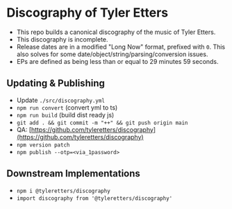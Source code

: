 # Discography of Tyler Etters

- This repo builds a canonical discography of the music of Tyler Etters.
- This discography is incomplete.
- Release dates are in a modified "Long Now" format, prefixed with `0`. This also solves for some date/object/string/parsing/conversion issues.
- EPs are defined as being less than or equal to 29 minutes 59 seconds.

## Updating & Publishing

- Update `./src/discography.yml`
- `npm run convert` (convert yml to ts)
- `npm run build` (build dist ready js)
- `git add . && git commit -m "++" && git push origin main`
- QA: [https://github.com/tyleretters/discography](https://github.com/tyleretters/discography)
- `npm version patch`
- `npm publish --otp=<via_1password>`

## Downstream Implementations

- `npm i @tyleretters/discography`
- `import discography from '@tyleretters/discography'`

